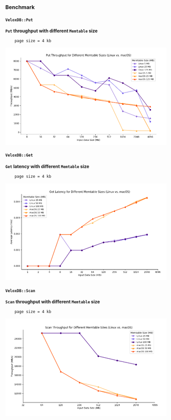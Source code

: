 ### Benchmark

#### `VeloxDB::Put` 
**`Put` throughput with different `Memtable` size**
```text
    page size = 4 kb
```
![](image/static_b_tree_benchmark/put_throughput.png)

#### `VeloxDB::Get` 
**`Get` latency with different `Memtable` size**
```text
    page size = 4 kb
```
![](image/static_b_tree_benchmark/get_latency.png)

#### `VeloxDB::Scan` 
**`Scan` throughput with different `Memtable` size**
```text
    page size = 4 kb
```
![](image/static_b_tree_benchmark/scan_throughput.png)


